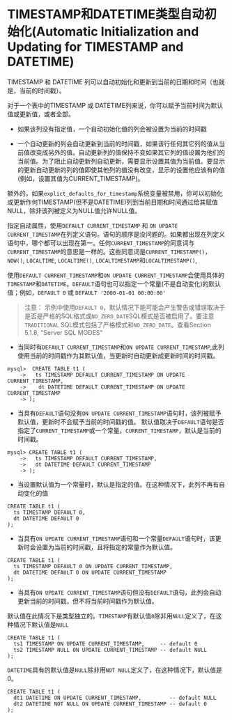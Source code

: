 # TIMESTAMP和DATETIME类型自动初始化(Automatic Initialization and Updating for TIMESTAMP and DATETIME)

TIMESTAMP 和 DATETIME 列可以自动初始化和更新到当前的日期和时间（也就是，当前的时间戳）。

对于一个表中的TIMESTAMP 或 DATETIME列来说，你可以赋予当前时间为默认值或更新值，或者全部。

* 如果该列没有指定值，一个自动初始化值的列会被设置为当前的时间戳

* 一个自动更新的列会自动更新到当前的时间戳，如果该行任何其它列的值从当前值改变成另外的值。自动更新列的值保持不变如果其它列的值设置为他们的当前值。为了阻止自动更新列自动更新，需要显示设置其值为当前值。要显示的更新自动更新的列的值即使其他列的值没有改变，显示的设置他应该有的值(例如，设置其值为CURRENT_TIMESTAMP)。

额外的，如果`explict_defaults_for_timestamp`系统变量被禁用，你可以初始化或更新作何TIMESTAMP(但不是DATETIME)列到当前日期和时间通过给其赋值NULL，除非该列被定义为NULL值允许NULL值。

指定自动属性，使用`DEFAULT CURRENT_TIMESTAMP` 和 `ON UPDATE CURRENT_TIMESTAMP`在列定义语句。语句的顺序是没问题的。如果都出现在列定义语句中，哪个都可以出现在第一。任何`CURRENT_TIMESTAMP`的同意词与`CURRENT_TIMESTAMP`的意思是一样的。这些同意词是`CURRENT_TIMESTAMP()`，`NOW()`, `LOCALTIME`, `LOCALTIME()`, `LOCALTIMESTAMP`和`LOCALTIMESTAMP()`,


使用`DEFAULT CURRENT_TIMESTAMP`和`ON UPDATE CURRENT_TIMESTAMP`会使用具体的`TIMESTAMP`和`DATETIME`。`DEFAULT`语句也可以指定一个常量(不是自动变化)的默认值；例如，`DEFAULT 0` 或 `DEFAULT '2000-01-01 00:00:00'`


>注意： 示例中使用`DEFAULT 0`，默认情况下能可能会产生警告或错误取决于是否是严格的SQL格式或`NO_ZERO_DATE`SQL模式是否被启用了。要注意`TRADITIONAL` SQL模式包括了严格模式和`NO_ZERO_DATE`。查看Section 5.1.8, "Server SQL MODES"


* 当同时有`DEFAULT CURRENT_TIMESTAMP`和`ON UPDATE CURRENT_TIMESTAMP`,此列使用当前的时间戳作为其默认值，当更新时自动更新成更新时间的时间戳。


```
mysql>  CREATE TABLE t1 (
    ->   ts TIMESTAMP DEFAULT CURRENT_TIMESTAMP ON UPDATE CURRENT_TIMESTAMP,
    ->    dt DATETIME DEFAULT CURRENT_TIMESTAMP ON UPDATE CURRENT_TIMESTAMP
    -> );
```



* 当具有`DEFAULT`语句没有`ON UPDATE CURRENT_TIMESTAMP`语句时，该列被赋予默认值，更新时不会赋予当前的时间戳的值。
 默认值取决于`DEFAULT`语句是否指定了`CURRENT_TIMESTAMP`或一个常量。`CURRENT_TIMESTAMP`，默认是当前的时间戳。
 


```
mysql> CREATE TABLE t1 (
    ->   ts TIMESTAMP DEFAULT CURRENT_TIMESTAMP,
    ->   dt DATETIME DEFAULT CURRENT_TIMESTAMP
    -> );
```

* 当设置默认值为一个常量时，默认是指定的值。在这种情况下，此列不再有自动变化的值



```
CREATE TABLE t1 (
  ts TIMESTAMP DEFAULT 0,
  dt DATETIME DEFAULT 0
);
```

* 当具有`ON UPDATE CURRENT_TIMESTAMP`语句和一个常量`DEFAULT`语句时，该更新时会设置为当前的时间戳，且将指定的常量作为默认值。

```
CREATE TABLE t1 (
  ts TIMESTAMP DEFAULT 0 ON UPDATE CURRENT_TIMESTAMP,
  dt DATETIME DEFAULT 0 ON UPDATE CURRENT_TIMESTAMP
);
```

* 当具有`ON UPDATE CURRENT_TIMESTAMP`语句但没有`DEFAULT`语句，此列会自动更新当前的时间戳，但不将当前时间戳作为默认值。


默认值在此情况下是类型独立的。`TIMESTAMP`有默认值`0`除非用`NULL`定义了，在这种情况下默认值是`NULL`



```
CREATE TABLE t1 (
  ts1 TIMESTAMP ON UPDATE CURRENT_TIMESTAMP,     -- default 0
  ts2 TIMESTAMP NULL ON UPDATE CURRENT_TIMESTAMP -- default NULL
);
```

`DATETIME`具有的默认值是`NULL`除非用`NOT NULL`定义了，在这种情况下，默认值是0。



```
CREATE TABLE t1 (
  dt1 DATETIME ON UPDATE CURRENT_TIMESTAMP,         -- default NULL
  dt2 DATETIME NOT NULL ON UPDATE CURRENT_TIMESTAMP -- default 0
);
```











